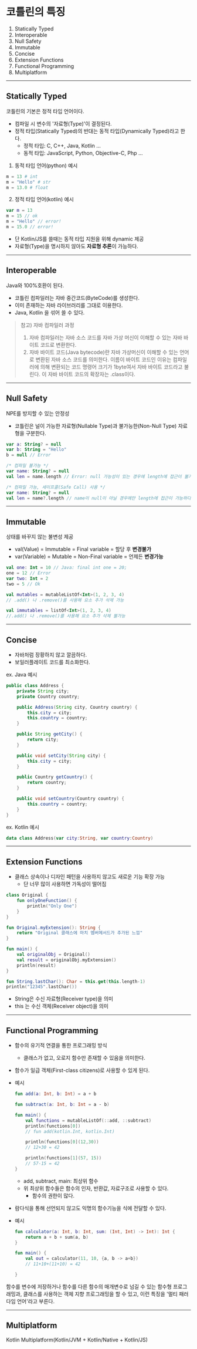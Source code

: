 # 코틀린의 특징
1. Statically Typed
2. Interoperable
3. Null Safety
4. Immutable
5. Concise
6. Extension Functions
7. Functional Programming
8. Multiplatform
  
---

## Statically Typed
코틀린의 기본은 정적 타입 언어이다.
- 컴파일 시 변수의 '자료형(Type)'이 결정된다.
- 정적 타입(Statically Typed)의 반대는 동적 타입(Dynamically Typed)라고 한다.
    - 정적 타입: C, C++, Java, Kotlin ...
    - 동적 타입: JavaScript, Python, Objective-C, Php ...

1. 동적 타입 언어(python) 예시
```python
m = 13 # int
m = "Hello" # str
m = 13.0 # float
```

2. 정적 타입 언어(kotlin) 예시
```kotlin
var m = 13
m = 15 // ok
m = "Hello" // error!
m = 15.0 // error!
```
- 단 Kotlin/JS를 쓸때는 동적 타입 지원을 위해 dynamic 제공
- 자료형(Type)을 명시하지 않아도 **자료형 추론**이 가능하다.
---
## Interoperable
Java와 100%호환이 된다.
- 코틀린 컴파일러는 자바 중간코드(ByteCode)를 생성한다.
- 이미 존재하는 자바 라이브러리를 그대로 이용한다.
- Java, Kotlin 을 섞어 쓸 수 있다.

> 참고) 자바 컴파일러 과정 
> 1. 자바 컴파일러는 자바 소스 코드를 자바 가상 머신이 이해할 수 있는 자바 바이트 코드로 변환한다.
> 2. 자바 바이트 코드(Java bytecode)란 자바 가상머신이 이해할 수 있는 언어로 변환된 자바 소스 코드를 의미한다. 이름이 바이트 코드인 이유는 컴파일러에 의해 변환되는 코드 명령어 크기가 1byte여서 자바 바이트 코드라고 불린다. 이 자바 바이트 코드의 확장자는 .class이다. 
---
## Null Safety
NPE를 방지할 수 있는 안정성
- 코틀린은 널이 가능한 자료형(Nullable Type)과 불가능한(Non-Null Type) 자료형을 구분한다.

```kotlin
var a: String? = null
var b: String = "Hello"
b = null // Error
```

```kotlin
/* 컴파일 불가능 */
var name: String? = null
val len = name.length // Error: null 가능성이 있는 경우에 length에 접근이 불가능하다.
```

```kotlin
/* 컴파일 가능, 세이프콜(Safe Call) 사용 */
var name: String? = null
val len = name?.length // name이 null이 아닐 경우에만 length에 접근이 가능하다.
```
---
## Immutable
상태를 바꾸지 않는 불변성 제공 
- val(Value) = Immutable = Final variable = 할당 후 **변경불가**
- var(Variable) = Mutable = Non-Final variable = 언제든 **변경가능**

```kotlin
val one: Int = 10 // Java: final int one = 20;
one = 12 // Error
var two: Int = 2
two = 5 // Ok
```

```kotlin
val mutables = mutableListOf<Int>(1, 2, 3, 4)
// .add() 나 .remove()를 사용해 요소 추가 삭제 가능

val immutables = listOf<Int>(1, 2, 3, 4)
//.add() 나 .remove()를 사용해 요소 추가 삭제 불가능
```
---
## Concise
- 자바처럼 장황하지 않고 깔끔하다.
- 보일러플레이트 코드를 최소화한다.

ex. Java 예시
```java
public class Address {
    private String city;
    private Country country;

    public Address(String city, Country country) {
        this.city = city;
        this.country = country;
    }

    public String getCity() {
        return city;
    }

    public void setCity(String city) {
        this.city = city;
    }

    public Country getCountry() {
        return country;
    }

    public void setCountry(Country country) {
        this.country = country;
    }
}
``` 
ex. Kotlin 예시
```kotlin
data class Address(var city:String, var country:Country)
```
---
## Extension Functions
- 클래스 상속이나 디자인 패턴을 사용하지 않고도 새로운 기능 확장 가능
    - 단 너무 많이 사용하면 가독성이 떨어짐

```kotlin
class Original {
    fun onlyOneFunction() {
        println("Only One")
    }
}

fun Original.myExtension(): String {
    return "Original 클래스에 마치 멤버메서드가 추가된 느낌"
}

fun main() {
    val originalObj = Original()
    val result = originalObj.myExtension()
    println(result)
}
```

```kotlin
fun String.lastChar(): Char = this.get(this.length-1)
println("12345".lastChar())
```
- String은 수신 자료형(Receiver type)을 의미
- this 는 수신 객체(Receiver object)을 의미

---
## Functional Programming
- 함수의 유기적 연결을 통한 프로그래밍 방식
    - 클래스가 없고, 오로지 함수만 존재할 수 있음을 의미한다.
- 함수가 일급 객체(First-class citizens)로 사용할 수 있게 된다.
- 예시
    ```kotlin
    fun add(a: Int, b: Int) = a + b

    fun subtract(a: Int, b: Int = a - b)

    fun main() {
        val functions = mutableListOf(::add, ::subtract)
        println(functions[0])
        // fun add(kotlin.Int, kotlin.Int)

        println(functions[0](12,30))
        // 12+30 = 42

        println(functions[1](57, 15))
        // 57-15 = 42
    }
    ```
    - add, subtract, main: 최상위 함수
    - 위 최상위 함수들은 함수의 인자, 반환값, 자료구조로 사용할 수 있다.
        - 함수의 권한이 많다.  


- 람다식을 통해 선언되지 않고도 익명의 함수기능을 식에 전달할 수 있다.
- 예시
    ```kotlin
    fun calculator(a: Int, b: Int, sum: (Int, Int) -> Int): Int {
        return a + b + sum(a, b)
    }

    fun main() {
        val out = calculator(11, 10, {a, b -> a+b})
        // 11+10+(11+10) = 42

    }
    ```

함수를 변수에 저장하거나 함수를 다른 함수의 매개변수로 넘길 수 있는 함수형 프로그래밍과,
클래스를 사용하는 객체 지향 프로그래밍을 할 수 있고, 이런 특징을 '멀티 패러다임 언어'라고 부른다.

--- 
## Multiplatform
Kotlin Multiplatform(Kotlin/JVM + Kotlin/Native + Kotlin/JS)
